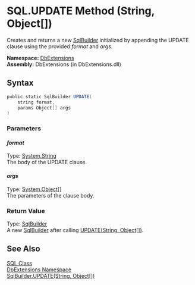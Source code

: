 SQL.UPDATE Method (String, Object[])
====================================
Creates and returns a new [SqlBuilder][1] initialized by appending the UPDATE clause using the provided *format* and *args*.

**Namespace:** [DbExtensions][2]  
**Assembly:** DbExtensions (in DbExtensions.dll)

Syntax
------

```csharp
public static SqlBuilder UPDATE(
	string format,
	params Object[] args
)
```

### Parameters

#### *format*
Type: [System.String][3]  
The body of the UPDATE clause.

#### *args*
Type: [System.Object][4][]  
The parameters of the clause body.

### Return Value
Type: [SqlBuilder][1]  
 A new [SqlBuilder][1] after calling [UPDATE(String, Object[])][5]. 

See Also
--------
[SQL Class][6]  
[DbExtensions Namespace][2]  
[SqlBuilder.UPDATE(String, Object[])][5]  

[1]: ../SqlBuilder/README.md
[2]: ../README.md
[3]: http://msdn.microsoft.com/en-us/library/s1wwdcbf
[4]: http://msdn.microsoft.com/en-us/library/e5kfa45b
[5]: ../SqlBuilder/UPDATE_1.md
[6]: README.md